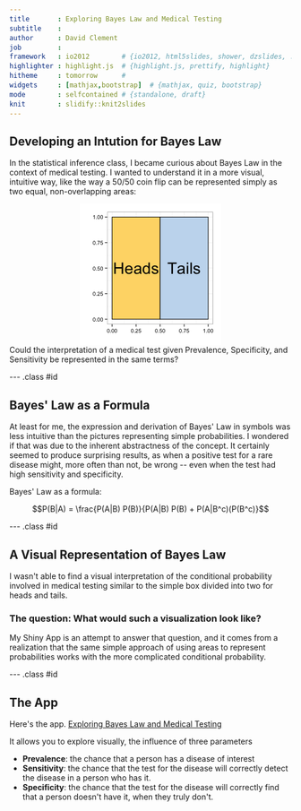 ```yaml
---
title       : Exploring Bayes Law and Medical Testing
subtitle    : 
author      : David Clement
job         : 
framework   : io2012        # {io2012, html5slides, shower, dzslides, ...}
highlighter : highlight.js  # {highlight.js, prettify, highlight}
hitheme     : tomorrow      # 
widgets     : [mathjax,bootstrap]  # {mathjax, quiz, bootstrap}
mode        : selfcontained # {standalone, draft}
knit        : slidify::knit2slides
---
```


## Developing an Intution for Bayes Law

In the statistical inference class, I became curious about
Bayes Law in the context of medical testing.  I wanted to understand
it in a more visual, intuitive way, like the way a 50/50 coin flip 
can be represented simply as two equal, non-overlapping areas:

<img src="assets/fig/unnamed-chunk-1-1.png" title="plot of chunk unnamed-chunk-1" alt="plot of chunk unnamed-chunk-1" style="display: block; margin: auto;" />
Could the interpretation of a medical test given Prevalence, Specificity, and Sensitivity be represented in the same terms?

--- .class #id

## Bayes' Law as a Formula

At least for me, the expression and derivation of Bayes' Law in symbols was less intuitive than the pictures representing simple probabilities.  I wondered if that was due to the inherent abstractness of the concept.  It certainly seemed to produce surprising results, as when a positive test for a rare disease might, more often than not, be wrong -- even when the test had high sensitivity and specificity.  

Bayes' Law as a formula: 

$$P(B|A) = \frac{P(A|B) P(B)}{P(A|B) P(B) + P(A|B^c)(P(B^c)}$$

--- .class #id 

## A Visual Representation of Bayes Law

I wasn't able to find a visual interpretation of the conditional 
probability involved in medical testing similar to the simple box divided into two for heads and tails. 

### The question: What would such a visualization look like?

My Shiny App is an attempt to answer that question, and it comes from a realization that the same simple approach of using areas to represent probabilities works with the more complicated conditional probability.


--- .class #id 


## The App

Here's the app. [Exploring Bayes Law and Medical Testing](https://davidclement.shinyapps.io/Project)

It allows you to explore visually, the influence of three parameters
- **Prevalence**: the chance that a person has a disease of interest
- **Sensitivity**: the chance that the test for the disease will correctly detect the disease in a person who has it.
- **Specificity**: the chance that the test for the disease will correctly find that a person doesn't have it, when they truly don't.


